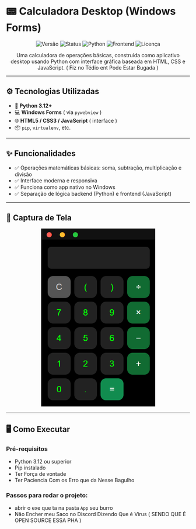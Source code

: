 # 📟 Calculadora Desktop (Windows Forms)

<p align="center">
  <img src="https://img.shields.io/badge/vers%C3%A3o-1.0.0-blue.svg" alt="Versão">
  <img src="https://img.shields.io/badge/status-estável-brightgreen.svg" alt="Status">
  <img src="https://img.shields.io/badge/Python-3.12%2B-blue.svg" alt="Python">
  <img src="https://img.shields.io/badge/frontend-JavaScript%20%7C%20HTML5-orange.svg" alt="Frontend">
  <img src="https://img.shields.io/badge/license-MIT-green.svg" alt="Licença">
</p>

<p align="center">
  Uma calculadora de operações básicas, construída como aplicativo desktop usando Python com interface gráfica baseada em HTML, CSS e JavaScript. ( Fiz no Tédio ent Pode Estar Bugada )
</p>

---

## ⚙️ Tecnologias Utilizadas

- 🐍 **Python 3.12+**
- 💻 **Windows Forms** ( via `pywebview` )
- 🌐 **HTML5 / CSS3 / JavaScript** ( interface )
- 📦 `pip`, `virtualenv`, etc.

---

## ✨ Funcionalidades

- ✅ Operações matemáticas básicas: soma, subtração, multiplicação e divisão
- ✅ Interface moderna e responsiva
- ✅ Funciona como app nativo no Windows
- ✅ Separação de lógica backend (Python) e frontend (JavaScript)

---

## 🧪 Captura de Tela

<p align="center">
  <img src="screenshot.png" alt="Screenshot">
</p>

---

## 🖥️ Como Executar

### Pré-requisitos

- Python 3.12 ou superior
- Pip instalado
- Ter Força de vontade
- Ter Paciencia Com os Erro que da Nesse Bagulho

### Passos para rodar o projeto:
- abrir o exe que ta na pasta `App` seu burro
- Não Encher meu Saco no Discord Dizendo Que é Virus ( SENDO QUE É OPEN SOURCE ESSA PHA )

